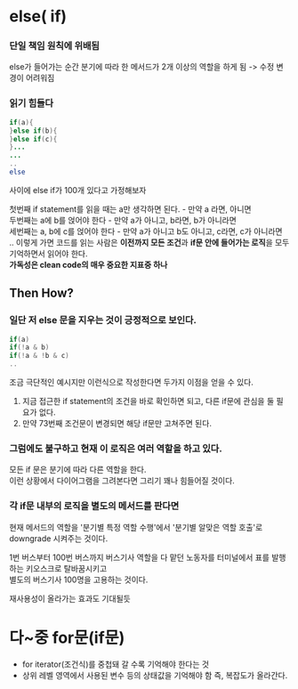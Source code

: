 # else( if)
### 단일 책임 원칙에 위배됨
 else가 들어가는 순간 분기에 따라 한 메서드가 2개 이상의 역할을 하게 됨 -> 수정 변경이 어려워짐
### 읽기 힘들다
```java
if(a){
}else if(b){
}else if(c){
}...
...
..
else
```
사이에 else if가 100개 있다고 가정해보자  

첫번째 if statement를 읽을 때는 a만 생각하면 된다. - 만약 a 라면, 아니면  
두번째는 a에 b를 얹어야 한다 - 만약 a가 아니고, b라면, b가 아니라면  
세번째는 a, b에 c를 얹어야 한다 - 만약 a가 아니고 b도 아니고, c라면, c가 아니라면  
..
이렇게 가면 코드를 읽는 사람은 **이전까지 모든 조건**과 **if문 안에 들어가는 로직**을 모두 기억하면서 읽어야 한다.  
**가독성은 clean code의 매우 중요한 지표중 하나**

## Then How?

### 일단 저 else 문을 지우는 것이 긍정적으로 보인다.
```java
if(a)
if(!a & b)
if(!a & !b & c)
..
```
조금 극단적인 예시지만 이런식으로 작성한다면 두가지 이점을 얻을 수 있다.  
1. 지금 접근한 if statement의 조건을 바로 확인하면 되고, 다른 if문에 관심을 둘 필요가 없다.
2. 만약 73번째 조건문이 변경되면 해당 if문만 고쳐주면 된다.

### 그럼에도 불구하고 현재 이 로직은 여러 역할을 하고 있다.
모든 if 문은 분기에 따라 다른 역할을 한다.  
이런 상황에서 다이어그램을 그려본다면 그리기 꽤나 힘들어질 것이다.  

### 각 if문 내부의 로직을 별도의 메서드를 판다면
현재 메서드의 역할을 '분기별 특정 역할 수행'에서 '분기별 알맞은 역할 호출'로 downgrade 시켜주는 것이다.  

1번 버스부터 100번 버스까지 버스기사 역할을 다 맡던 노동자를 터미널에서 표를 발행하는 키오스크로 탈바꿈시키고  
별도의 버스기사 100명을 고용하는 것이다.  

재사용성이 올라가는 효과도 기대될듯

# 다~중 for문(if문)
 - for iterator(조건식)를 중첩돼 갈 수록 기억해야 한다는 것
 - 상위 레벨 영역에서 사용된 변수 등의 상태값을 기억해야 함
즉, 복잡도가 올라간다.
